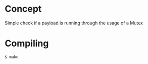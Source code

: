 # Concept

Simple check if a payload is running through the usage of a Mutex

# Compiling

```bash
$ make
```